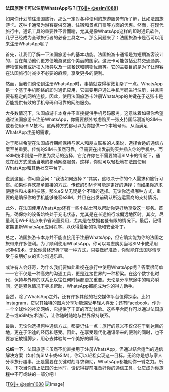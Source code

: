 **法国旅游卡可以注册WhatsApp吗？[[TG💪+ @esim1088](https://t.me/s/esim1088)]**

如果你计划前往法国旅行，那么一定对各种便利的旅游服务有所了解，比如法国旅游卡。这种卡通常为游客提供交通、住宿和景点门票等方面的优惠。然而，在现代旅行中，通讯工具的重要性不言而喻，尤其是像WhatsApp这样的即时通讯软件，几乎已经成为全球旅行者的必备工具之一。那么问题来了：法国旅游卡是否可以用来注册WhatsApp呢？

首先，让我们了解一下法国旅游卡的基本功能。法国旅游卡通常是为短期游客设计的，旨在帮助他们更方便地游览这个美丽的国家。这张卡可能包括公共交通通票、博物馆免费或折扣入场券以及一些餐饮和购物优惠等。它的主要目的是为了让游客在法国旅行时减少不必要的麻烦，享受更多的便利。

然而，当我们谈论到注册WhatsApp时，事情就变得稍微复杂了一点。WhatsApp是一个基于手机网络的即时通讯应用，它需要用户通过手机号码进行注册，并且需要有稳定的网络连接。因此，使用法国旅游卡注册WhatsApp的关键在于这张卡是否能提供有效的手机号码和可靠的网络服务。

大多数情况下，法国旅游卡本身并不直接提供手机号码服务。这意味着如果你希望通过法国旅游卡注册WhatsApp，你需要额外考虑购买一张支持国际漫游的SIM卡或者使用eSIM技术。这两种方式都可以为你提供一个本地号码，从而满足WhatsApp注册的需求。

对于那些希望在法国旅行期间保持与家人和朋友联系的人来说，选择合适的通信方案至关重要。传统的SIM卡虽然可靠，但需要在出发前购买并插入你的手机中。而eSIM技术则是一种更为灵活的选择，它允许你在不需要物理SIM卡的情况下，通过在线方式激活当地的移动网络服务。这样，你就可以轻松地在法国使用WhatsApp和其他社交平台了。

说到这里，你可能会问：“我该如何选择？”其实，这取决于你的个人需求和旅行习惯。如果你喜欢简单直接的方式，传统的SIM卡可能是更好的选择；而如果你追求便捷性和未来科技感，那么eSIM无疑是个不错的选择。无论你选择哪种方式，重要的是确保你的手机能够兼容eSIM，并且在出发前确认所选运营商的支持情况。

此外，在法国使用WhatsApp还有一些小贴士可以帮助你更好地享受这一服务。首先，确保你的设备始终处于充电状态，尤其是在长途旅行或偏远地区时。其次，尽量利用Wi-Fi热点来节省流量费用，尤其是在数据套餐有限的情况下。最后，记得定期更新WhatsApp应用程序，以获得最新的功能和安全补丁。

总之，法国旅游卡本身并不能直接用于注册WhatsApp，但它确实能为你的法国之旅带来许多便利。为了顺利使用WhatsApp，你可以考虑购买当地SIM卡或采用eSIM技术。无论你最终选择了哪一种方式，只要做好准备，你就能在法国尽情享受与亲朋好友的实时沟通乐趣。

或许有人会好奇，为什么我们要如此重视在旅行中使用WhatsApp呢？答案很简单——它不仅是一种高效的沟通工具，更是连接世界的一种桥梁。在这个数字化时代，保持与外界的联系比以往任何时候都更加重要。无论是分享旅途中的精彩瞬间，还是紧急情况下寻求帮助，WhatsApp都能成为你的得力助手。

当然，除了WhatsApp之外，还有许多其他的社交媒体平台值得探索。比如Instagram，它以其独特的图片分享功能深受年轻人喜爱；还有Facebook，作为一个全球性的社交网络，它提供了丰富的互动体验。这些平台同样可以通过法国旅游卡或eSIM技术访问，让你随时随地与世界保持联系。

最后，无论你选择何种通信方式，都要记住一点：旅行的意义不仅仅在于到达目的地，更在于沿途的经历和感受。因此，在享受现代化通讯带来的便利的同时，也不要忘记放慢脚步，用心去体验每一个美好的瞬间。

**总结一下**，法国旅游卡虽然不能直接用于注册WhatsApp，但通过结合适当的通信解决方案（如传统SIM卡或eSIM），你可以轻松实现这一目标。无论你是想与家人分享旅行趣事，还是需要在关键时刻寻求帮助，WhatsApp都能助你一臂之力。所以，下次当你踏上法国的土地时，请记得提前准备好你的通信工具，让它成为你旅程中不可或缺的一部分吧！

[[TG💪+ @esim1088](https://t.me/s/esim1088) ![Image](https://i.postimg.cc/4NQfJmqS/Snipaste-2025-05-13-00-14-12.png)]